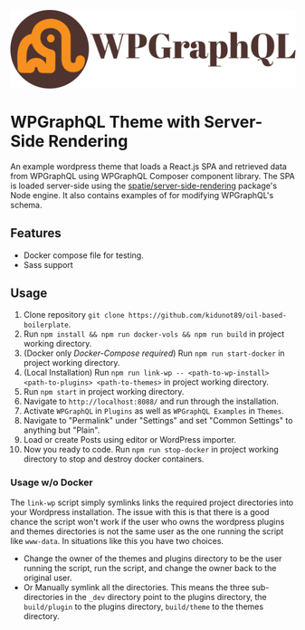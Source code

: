 ![logo](public/logo.svg)
# WPGraphQL Theme with Server-Side Rendering
An example wordpress theme that loads a React.js SPA and retrieved data from WPGraphQL using WPGraphQL Composer component library. The SPA is loaded server-side using the [spatie/server-side-rendering](https://github.com/spatie/server-side-rendering) package's Node engine. It also contains examples of for modifying WPGraphQL's schema.

## Features
- Docker compose file for testing.
- Sass support

## Usage
1. Clone repository `git clone https://github.com/kidunot89/oil-based-boilerplate`.
2. Run `npm install && npm run docker-vols && npm run build` in project working directory.
3. (Docker only *Docker-Compose required*) Run `npm run start-docker` in project working directory.
3. (Local Installation) Run `npm run link-wp -- <path-to-wp-install> <path-to-plugins> <path-to-themes>` in project working directory.
4. Run `npm start` in project working directory.
5. Navigate to `http://localhost:8088/` and run through the installation.
6. Activate `WPGraphQL` in `Plugins` as well as `WPGraphQL Examples` in `Themes`.
7. Navigate to "Permalink" under "Settings" and set "Common Settings" to anything but "Plain".
8. Load or create Posts using editor or WordPress importer.
9. Now you ready to code. Run `npm run stop-docker` in project working directory to stop and destroy docker containers.

### Usage w/o Docker 
The `link-wp` script simply symlinks links the required project directories into your Wordpress installation. The issue with this is that there is a good chance the script won't work if the user who owns the wordpress plugins and themes directories is not the same user as the one running the script like `www-data`. In situations like this you have two choices.
- Change the owner of the themes and plugins directory to be the user running the script, run the script, and change the owner back to the original user.
- Or Manually symlink all the directories. This means the three sub-directories in the `_dev` directory point to the plugins directory, the `build/plugin` to the plugins directory, `build/theme` to the themes directory.
